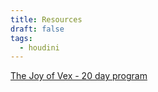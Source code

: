 ```yaml
---
title: Resources
draft: false
tags:
  - houdini
---
```

 
[The Joy of Vex - 20 day program](https://www.tokeru.com/cgwiki/JoyOfVex01.html)
